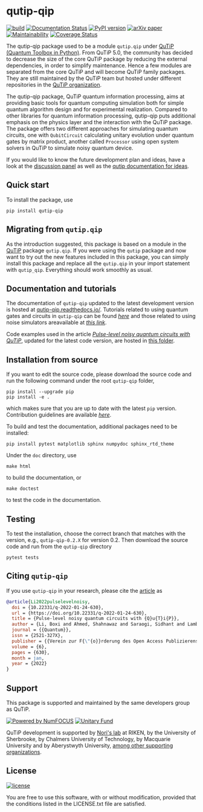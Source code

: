 # qutip-qip

[![build](https://github.com/qutip/qutip-qip/workflows/Tests/badge.svg)](https://github.com/qutip/qutip-qip/actions)
[![Documentation Status](https://readthedocs.org/projects/qutip-qip/badge/?version=stable)](https://qutip-qip.readthedocs.io/en/stable/)
[![PyPI version](https://badge.fury.io/py/qutip-qip.svg)](https://badge.fury.io/py/qutip-qip)
[![arXiv paper](https://img.shields.io/badge/arXiv-2105.09902-<COLOR>.svg)](https://arxiv.org/abs/2105.09902)
[![Maintainability](https://api.codeclimate.com/v1/badges/30293d7b8eb249f8d679/maintainability)](https://codeclimate.com/github/qutip/qutip-qip/maintainability)
[![Coverage Status](https://coveralls.io/repos/github/qutip/qutip-qip/badge.svg)](https://coveralls.io/github/qutip/qutip-qip)

The qutip-qip package used to be a module ``qutip.qip`` under [QuTiP (Quantum Toolbox in Python)](http://qutip.org/index.html).
From QuTiP 5.0, the community has decided to decrease the size of the core QuTiP package by reducing the external dependencies, in order to simplify maintenance.
Hence a few modules are separated from the core QuTiP and will become QuTiP family packages.
They are still maintained by the QuTiP team but hosted under different repositories in the [QuTiP organization](https://github.com/qutip).

The qutip-qip package, QuTiP quantum information processing, aims at providing basic tools for quantum computing simulation both for simple quantum algorithm design and for experimental realization.
Compared to other libraries for quantum information processing, qutip-qip puts additional emphasis on the physics layer and the interaction with the QuTiP package.
The package offers two different approaches for simulating quantum circuits, one with `QubitCircuit` calculating unitary evolution under quantum gates by matrix product, another called `Processor` using open system solvers in QuTiP to simulate noisy quantum device.

If you would like to know the future development plan and ideas, have a look at the [discussion panel](https://github.com/qutip/qutip-qip/discussions) as well as the [qutip documentation for ideas](https://qutip.org/docs/latest/development/ideas.html).

Quick start
-----------
To install the package, use
```
pip install qutip-qip
```

Migrating from ``qutip.qip``
--------------------------
As the introduction suggested, this package is based on a module in the [QuTiP](http://qutip.org/docs/latest/) package `qutip.qip`.
If you were using the `qutip` package and now want to try out the new features included in this package, you can simply install this package and replace all the `qutip.qip` in your import statement with `qutip_qip`. Everything should work smoothly as usual.

Documentation and tutorials
-------------

The documentation of `qutip-qip` updated to the latest development version is hosted at [qutip-qip.readthedocs.io/](https://qutip-qip.readthedocs.io/en/stable/).
Tutorials related to using quantum gates and circuits in `qutip-qip` can be found [*here*](https://qutip.org/tutorials#quantum-information-processing) and those related to using noise simulators areavailable at [*this link*](https://qutip.org/tutorials#nisq). 

Code examples used in the article [*Pulse-level noisy quantum circuits with QuTiP*](https://quantum-journal.org/papers/q-2022-01-24-630), updated for the latest code version, are hosted in [this folder](https://github.com/qutip/qutip-qip/tree/master/doc/pulse-paper).

Installation from source
------------------------
If you want to edit the source code, please download the source code and run the following command under the root `qutip-qip` folder,
```
pip install --upgrade pip
pip install -e .
```
which makes sure that you are up to date with the latest `pip` version. Contribution guidelines are available [*here*](https://qutip-qip.readthedocs.io/en/latest/contribution-code.html). 

To build and test the documentation, additional packages need to be installed:

```
pip install pytest matplotlib sphinx numpydoc sphinx_rtd_theme
```

Under the `doc` directory, use
```
make html
```
to build the documentation, or
```
make doctest
```
to test the code in the documentation.

Testing
------------
To test the installation, choose the correct branch that matches with the version, e.g., `qutip-qip-0.2.X` for version 0.2. Then download the source code and run from the `qutip-qip` directory
```
pytest tests
```

Citing `qutip-qip`
------------
If you use `qutip-qip` in your research, please cite the [article](https://quantum-journal.org/papers/q-2022-01-24-630) as

```bibtex
@article{Li2022pulselevelnoisy,
  doi = {10.22331/q-2022-01-24-630},
  url = {https://doi.org/10.22331/q-2022-01-24-630},
  title = {Pulse-level noisy quantum circuits with {Q}u{T}i{P}},
  author = {Li, Boxi and Ahmed, Shahnawaz and Saraogi, Sidhant and Lambert, Neill and Nori, Franco and Pitchford, Alexander and Shammah, Nathan},
  journal = {{Quantum}},
  issn = {2521-327X},
  publisher = {{Verein zur F{\"{o}}rderung des Open Access Publizierens in den Quantenwissenschaften}},
  volume = {6},
  pages = {630},
  month = jan,
  year = {2022}
}
```
Support
-------
This package is supported and maintained by the same developers group as QuTiP.

[![Powered by NumFOCUS](https://img.shields.io/badge/powered%20by-NumFOCUS-orange.svg?style=flat&colorA=E1523D&colorB=007D8A)](https://numfocus.org)
[![Unitary Fund](https://img.shields.io/badge/Supported%20By-UNITARY%20FUND-brightgreen.svg?style=flat)](https://unitary.fund)


QuTiP development is supported by [Nori's lab](http://dml.riken.jp/)
at RIKEN, by the University of Sherbrooke, by Chalmers University of Technology, by Macquarie University and by Aberystwyth University,
[among other supporting organizations](http://qutip.org/#supporting-organizations).

License
-------
[![license](https://img.shields.io/badge/license-New%20BSD-blue.svg)](http://en.wikipedia.org/wiki/BSD_licenses#3-clause_license_.28.22Revised_BSD_License.22.2C_.22New_BSD_License.22.2C_or_.22Modified_BSD_License.22.29)

You are free to use this software, with or without modification, provided that the conditions listed in the LICENSE.txt file are satisfied.
